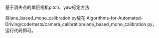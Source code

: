基于消失点的单目相机pitch、yaw标定方法

将lane_based_mono_calibration.py放在 Algorithms-for-Automated-Driving/code/tests/camera_calibration/lane_based_mono_calibration.py， 运行代码即可。
